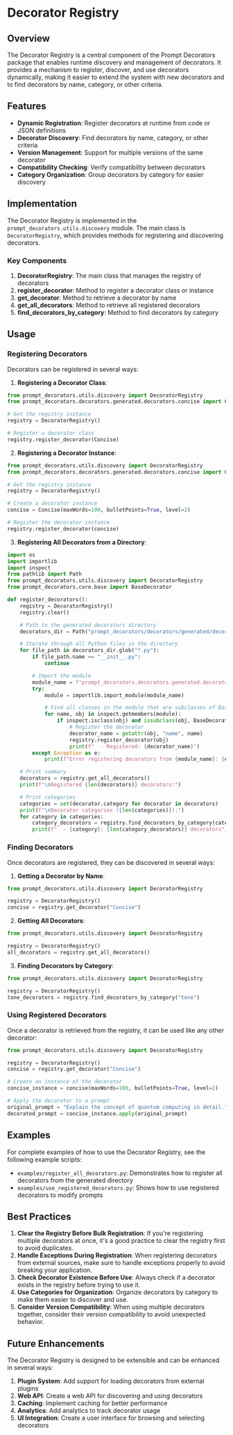 # Decorator Registry

## Overview

The Decorator Registry is a central component of the Prompt Decorators package that enables runtime discovery and management of decorators. It provides a mechanism to register, discover, and use decorators dynamically, making it easier to extend the system with new decorators and to find decorators by name, category, or other criteria.

## Features

- **Dynamic Registration**: Register decorators at runtime from code or JSON definitions
- **Decorator Discovery**: Find decorators by name, category, or other criteria
- **Version Management**: Support for multiple versions of the same decorator
- **Compatibility Checking**: Verify compatibility between decorators
- **Category Organization**: Group decorators by category for easier discovery

## Implementation

The Decorator Registry is implemented in the `prompt_decorators.utils.discovery` module. The main class is `DecoratorRegistry`, which provides methods for registering and discovering decorators.

### Key Components

1. **DecoratorRegistry**: The main class that manages the registry of decorators
2. **register_decorator**: Method to register a decorator class or instance
3. **get_decorator**: Method to retrieve a decorator by name
4. **get_all_decorators**: Method to retrieve all registered decorators
5. **find_decorators_by_category**: Method to find decorators by category

## Usage

### Registering Decorators

Decorators can be registered in several ways:

1. **Registering a Decorator Class**:

```python
from prompt_decorators.utils.discovery import DecoratorRegistry
from prompt_decorators.decorators.generated.decorators.concise import Concise

# Get the registry instance
registry = DecoratorRegistry()

# Register a decorator class
registry.register_decorator(Concise)
```

2. **Registering a Decorator Instance**:

```python
from prompt_decorators.utils.discovery import DecoratorRegistry
from prompt_decorators.decorators.generated.decorators.concise import Concise

# Get the registry instance
registry = DecoratorRegistry()

# Create a decorator instance
concise = Concise(maxWords=100, bulletPoints=True, level=2)

# Register the decorator instance
registry.register_decorator(concise)
```

3. **Registering All Decorators from a Directory**:

```python
import os
import importlib
import inspect
from pathlib import Path
from prompt_decorators.utils.discovery import DecoratorRegistry
from prompt_decorators.core.base import BaseDecorator

def register_decorators():
    registry = DecoratorRegistry()
    registry.clear()

    # Path to the generated decorators directory
    decorators_dir = Path("prompt_decorators/decorators/generated/decorators")

    # Iterate through all Python files in the directory
    for file_path in decorators_dir.glob("*.py"):
        if file_path.name == "__init__.py":
            continue

        # Import the module
        module_name = f"prompt_decorators.decorators.generated.decorators.{file_path.stem}"
        try:
            module = importlib.import_module(module_name)

            # Find all classes in the module that are subclasses of BaseDecorator
            for name, obj in inspect.getmembers(module):
                if inspect.isclass(obj) and issubclass(obj, BaseDecorator) and obj != BaseDecorator:
                    # Register the decorator
                    decorator_name = getattr(obj, "name", name)
                    registry.register_decorator(obj)
                    print(f"  - Registered: {decorator_name}")
        except Exception as e:
            print(f"Error registering decorators from {module_name}: {e}")

    # Print summary
    decorators = registry.get_all_decorators()
    print(f"\nRegistered {len(decorators)} decorators:")

    # Print categories
    categories = set(decorator.category for decorator in decorators)
    print(f"\nDecorator categories ({len(categories)}):")
    for category in categories:
        category_decorators = registry.find_decorators_by_category(category)
        print(f"  - {category}: {len(category_decorators)} decorators")
```

### Finding Decorators

Once decorators are registered, they can be discovered in several ways:

1. **Getting a Decorator by Name**:

```python
from prompt_decorators.utils.discovery import DecoratorRegistry

registry = DecoratorRegistry()
concise = registry.get_decorator("Concise")
```

2. **Getting All Decorators**:

```python
from prompt_decorators.utils.discovery import DecoratorRegistry

registry = DecoratorRegistry()
all_decorators = registry.get_all_decorators()
```

3. **Finding Decorators by Category**:

```python
from prompt_decorators.utils.discovery import DecoratorRegistry

registry = DecoratorRegistry()
tone_decorators = registry.find_decorators_by_category("tone")
```

### Using Registered Decorators

Once a decorator is retrieved from the registry, it can be used like any other decorator:

```python
from prompt_decorators.utils.discovery import DecoratorRegistry

registry = DecoratorRegistry()
concise = registry.get_decorator("Concise")

# Create an instance of the decorator
concise_instance = concise(maxWords=100, bulletPoints=True, level=2)

# Apply the decorator to a prompt
original_prompt = "Explain the concept of quantum computing in detail."
decorated_prompt = concise_instance.apply(original_prompt)
```

## Examples

For complete examples of how to use the Decorator Registry, see the following example scripts:

- `examples/register_all_decorators.py`: Demonstrates how to register all decorators from the generated directory
- `examples/use_registered_decorators.py`: Shows how to use registered decorators to modify prompts

## Best Practices

1. **Clear the Registry Before Bulk Registration**: If you're registering multiple decorators at once, it's a good practice to clear the registry first to avoid duplicates.
2. **Handle Exceptions During Registration**: When registering decorators from external sources, make sure to handle exceptions properly to avoid breaking your application.
3. **Check Decorator Existence Before Use**: Always check if a decorator exists in the registry before trying to use it.
4. **Use Categories for Organization**: Organize decorators by category to make them easier to discover and use.
5. **Consider Version Compatibility**: When using multiple decorators together, consider their version compatibility to avoid unexpected behavior.

## Future Enhancements

The Decorator Registry is designed to be extensible and can be enhanced in several ways:

1. **Plugin System**: Add support for loading decorators from external plugins
2. **Web API**: Create a web API for discovering and using decorators
3. **Caching**: Implement caching for better performance
4. **Analytics**: Add analytics to track decorator usage
5. **UI Integration**: Create a user interface for browsing and selecting decorators
